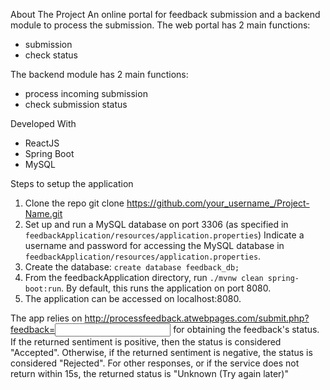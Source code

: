 About The Project
An online portal for feedback submission and a backend module to process the submission.
The web portal has 2 main functions:
- submission
- check status

The backend module has 2 main functions:
- process incoming submission
- check submission status

Developed With
- ReactJS
- Spring Boot
- MySQL

Steps to setup the application
1. Clone the repo
   git clone https://github.com/your_username_/Project-Name.git
2. Set up and run a MySQL database on port 3306 (as specified in `feedbackApplication/resources/application.properties`)
   Indicate a username and password for accessing the MySQL database in `feedbackApplication/resources/application.properties`.
3. Create the database: ``create database feedback_db;``
4. From the feedbackApplication directory, run `./mvnw clean spring-boot:run`. 
   By default, this runs the application on port 8080.
5. The application can be accessed on localhost:8080.


The app relies on http://processfeedback.atwebpages.com/submit.php?feedback=<input> for obtaining the feedback's status.
If the returned sentiment is positive, then the status is considered "Accepted". 
Otherwise, if the returned sentiment is negative, the status is considered "Rejected".
For other responses, or if the service does not return within 15s, the returned status is "Unknown (Try again later)"


